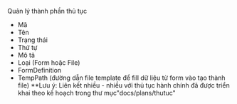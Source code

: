 Quản lý thành phần thủ tục
- Mã
- Tên
- Trạng thái
- Thứ tự
- Mô tả
- Loại (Form hoặc File)
- FormDefinition
- TempPath (đường dẫn file template để fill dữ liệu từ form vào tạo thành file)
**Lưu ý: Liên kết nhiều - nhiều với thủ tục hành chính đã được triển khai theo kế hoạch trong thư mục"docs/plans/thutuc"